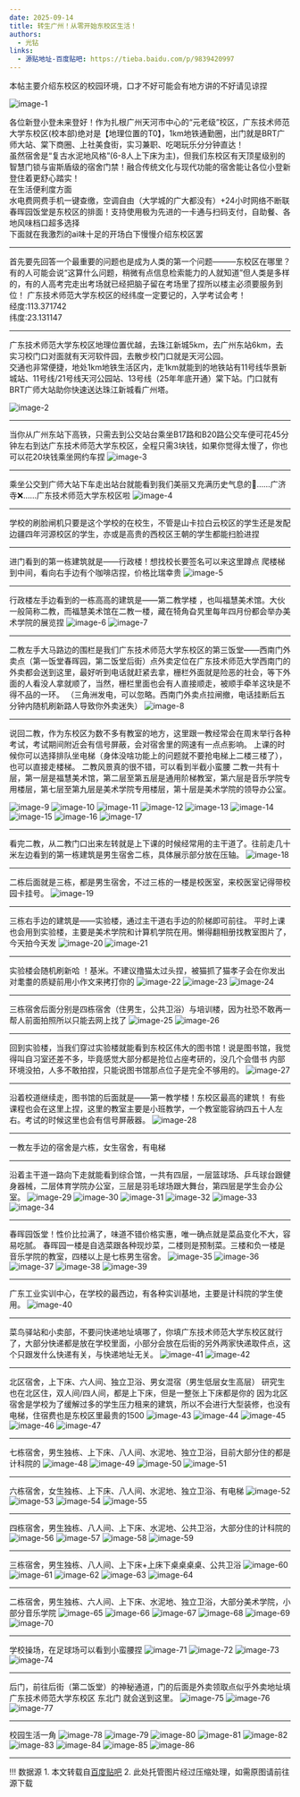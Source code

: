 ```yaml
---
date: 2025-09-14
title: 转生广州！从零开始东校区生活！
authors:
  - 光钻
links:
  - 源贴地址-百度贴吧: https://tieba.baidu.com/p/9839420997
---
```


本帖主要介绍东校区的校园环境，口才不好可能会有地方讲的不好请见谅捏

<!-- more -->

![image-1](https://media.githubusercontent.com/media/Puiching-Memory/SurviveGPNUManual/refs/heads/main/docs/blog/posts/assets/tieba-9839420997/image-1.jpg)

各位新登小登未来登好！作为扎根广州天河市中心的“元老级”校区，广东技术师范大学东校区(校本部)绝对是【地理位置的T0】，1km地铁通勤圈，出门就是BRT广师大站、棠下商圈、上社美食街，实习兼职、吃喝玩乐分分钟直达！  
虽然宿舍是“复古水泥地风格”(6-8人上下床为主)，但我们东校区有天顶星级别的智慧门锁与宙斯盾级的宿舍门禁！融合传统文化与现代功能的宿舍能让各位小登新登住着更舒心踏实！  
在生活便利度方面  
水电费网费手机一键查缴，空调自由（大学城的广大都没有）+24小时网络不断联  
春晖园饭堂是东校区的排面！支持使用极为先进的一卡通与扫码支付，自助餐、各地风味档口超多选择  
下面就在我激烈的ai味十足的开场白下慢慢介绍东校区罢  

---

首先要先回答一个最重要的问题也是成为人类的第一个问题———东校区在哪里？有的人可能会说“这算什么问题，稍微有点信息检索能力的人就知道”但人类是多样的，有的人高考完走出考场就已经把脑子留在考场里了捏所以楼主必须要服务到位！
广东技术师范大学东校区的经纬度一定要记的，入学考试会考！  
经度:113.371742  
纬度:23.131147  

---

广东技术师范大学东校区地理位置优越，去珠江新城5km，去广州东站6km，去实习校门口对面就有天河软件园，去散步校门口就是天河公园。  
交通也非常便捷，地处1km地铁生活区内，走1km就能到的地铁站有11号线华景新城站、11号线/21号线天河公园站、13号线（25年年底开通）棠下站。门口就有BRT广师大站助你快速送达珠江新城看广州塔。  

![image-2](https://media.githubusercontent.com/media/Puiching-Memory/SurviveGPNUManual/refs/heads/main/docs/blog/posts/assets/tieba-9839420997/image-2.jpg)

---

当你从广州东站下高铁，只需去到公交站台乘坐B17路和B20路公交车便可花45分钟左右到达广东技术师范大学东校区，全程只需3块钱，如果你觉得太慢了，你也可以花20块钱乘坐网约车捏
![image-3](https://media.githubusercontent.com/media/Puiching-Memory/SurviveGPNUManual/refs/heads/main/docs/blog/posts/assets/tieba-9839420997/image-3.jpg)

---

乘坐公交到广师大站下车走出站台就能看到我们美丽又充满历史气息的🐔……广济寺❌……广东技术师范大学东校区啦
![image-4](https://media.githubusercontent.com/media/Puiching-Memory/SurviveGPNUManual/refs/heads/main/docs/blog/posts/assets/tieba-9839420997/image-4.jpg)

---

学校的刷脸闸机只要是这个学校的在校生，不管是山卡拉白云校区的学生还是发配边疆四年河源校区的学生，亦或是高贵的西校区王朝的学生都能扫脸进捏

---

进门看到的第一栋建筑就是——行政楼！想找校长要签名可以来这里蹲点
爬楼梯到中间，看向右手边有个咖啡店捏，价格比瑞幸贵
![image-5](https://media.githubusercontent.com/media/Puiching-Memory/SurviveGPNUManual/refs/heads/main/docs/blog/posts/assets/tieba-9839420997/image-5.jpg)

---

行政楼左手边看到的一栋高高的建筑是——第二教学楼
，也叫福慧美术馆。大伙一般简称二教，而福慧美术馆在二教一楼，藏在犄角旮旯里每年四月份都会举办美术学院的展览捏
![image-6](https://media.githubusercontent.com/media/Puiching-Memory/SurviveGPNUManual/refs/heads/main/docs/blog/posts/assets/tieba-9839420997/image-6.jpg)
![image-7](https://media.githubusercontent.com/media/Puiching-Memory/SurviveGPNUManual/refs/heads/main/docs/blog/posts/assets/tieba-9839420997/image-7.jpg)

---
二教左手大马路边的围栏是我们广东技术师范大学东校区的第三饭堂——西南门外卖点（第一饭堂春晖园，第二饭堂后街）点外卖定位在广东技术师范大学西南门的外卖都会送到这里，最好听到电话就赶紧去拿，栅栏外面就是险恶的社会，等下外面的人看没人拿就顺了，当然，栅栏里面也会有人直接顺走，被顺手牵羊这块是不得不品的一环。
（三角洲发电，可以忽略。西南门外卖点拉闸撤，电话挂断后五分钟内随机刷新路人导致你外卖迷失）
![image-8](https://media.githubusercontent.com/media/Puiching-Memory/SurviveGPNUManual/refs/heads/main/docs/blog/posts/assets/tieba-9839420997/image-8.jpg)

---

说回二教，作为东校区为数不多有教室的地方，这里跟一教经常会在周末举行各种考试，考试期间附近会有信号屏蔽，会对宿舍里的网速有一点点影响。
上课的时候你可以选择排队坐电梯（身体没啥功能上的问题就不要抢电梯上二楼三楼了），也可以直接走楼梯。
二教风景真的很不错，可以看到半截小蛮腰
二教一共有十层，第一层是福慧美术馆，第二层至第五层是通用阶梯教室，第六层是音乐学院专用楼层，第七层至第九层是美术学院专用楼层，第十层是美术学院的领导办公室。

![image-9](https://media.githubusercontent.com/media/Puiching-Memory/SurviveGPNUManual/refs/heads/main/docs/blog/posts/assets/tieba-9839420997/image-9.jpg)
![image-10](https://media.githubusercontent.com/media/Puiching-Memory/SurviveGPNUManual/refs/heads/main/docs/blog/posts/assets/tieba-9839420997/image-10.jpg)
![image-11](https://media.githubusercontent.com/media/Puiching-Memory/SurviveGPNUManual/refs/heads/main/docs/blog/posts/assets/tieba-9839420997/image-11.jpg)
![image-12](https://media.githubusercontent.com/media/Puiching-Memory/SurviveGPNUManual/refs/heads/main/docs/blog/posts/assets/tieba-9839420997/image-12.jpg)
![image-13](https://media.githubusercontent.com/media/Puiching-Memory/SurviveGPNUManual/refs/heads/main/docs/blog/posts/assets/tieba-9839420997/image-13.jpg)
![image-14](https://media.githubusercontent.com/media/Puiching-Memory/SurviveGPNUManual/refs/heads/main/docs/blog/posts/assets/tieba-9839420997/image-14.jpg)
![image-15](https://media.githubusercontent.com/media/Puiching-Memory/SurviveGPNUManual/refs/heads/main/docs/blog/posts/assets/tieba-9839420997/image-15.jpg)
![image-16](https://media.githubusercontent.com/media/Puiching-Memory/SurviveGPNUManual/refs/heads/main/docs/blog/posts/assets/tieba-9839420997/image-16.jpg)
![image-17](https://media.githubusercontent.com/media/Puiching-Memory/SurviveGPNUManual/refs/heads/main/docs/blog/posts/assets/tieba-9839420997/image-17.jpg)

---
看完二教，从二教门口出来左转就是上下课的时候经常用的主干道了。往前走几十米左边看到的第一栋建筑是男生宿舍二栋，具体展示部分放在压轴。
![image-18](https://media.githubusercontent.com/media/Puiching-Memory/SurviveGPNUManual/refs/heads/main/docs/blog/posts/assets/tieba-9839420997/image-18.jpg)

---
二栋后面就是三栋，都是男生宿舍，不过三栋的一楼是校医室，来校医室记得带校园卡挂号。
![image-19](https://media.githubusercontent.com/media/Puiching-Memory/SurviveGPNUManual/refs/heads/main/docs/blog/posts/assets/tieba-9839420997/image-19.jpg)

---
三栋右手边的建筑是——实验楼，通过主干道右手边的阶梯即可前往。
平时上课也会用到实验楼，主要是美术学院和计算机学院在用。懒得翻相册找教室图片了，今天拍今天发
![image-20](https://media.githubusercontent.com/media/Puiching-Memory/SurviveGPNUManual/refs/heads/main/docs/blog/posts/assets/tieba-9839420997/image-20.jpg)
![image-21](https://media.githubusercontent.com/media/Puiching-Memory/SurviveGPNUManual/refs/heads/main/docs/blog/posts/assets/tieba-9839420997/image-21.jpg)

---

实验楼会随机刷新哈 ！基米。不建议撸猫太过头捏，被猫抓了猫孝子会在你发出对耄耋的质疑前用小作文来拷打你的
![image-22](https://media.githubusercontent.com/media/Puiching-Memory/SurviveGPNUManual/refs/heads/main/docs/blog/posts/assets/tieba-9839420997/image-22.jpg)
![image-23](https://media.githubusercontent.com/media/Puiching-Memory/SurviveGPNUManual/refs/heads/main/docs/blog/posts/assets/tieba-9839420997/image-23.jpg)
![image-24](https://media.githubusercontent.com/media/Puiching-Memory/SurviveGPNUManual/refs/heads/main/docs/blog/posts/assets/tieba-9839420997/image-24.jpg)

---

三栋宿舍后面分别是四栋宿舍（住男生，公共卫浴）与培训楼，因为社恐不敢再一帮人前面拍照所以只能去网上找了
![image-25](https://media.githubusercontent.com/media/Puiching-Memory/SurviveGPNUManual/refs/heads/main/docs/blog/posts/assets/tieba-9839420997/image-25.jpg)
![image-26](https://media.githubusercontent.com/media/Puiching-Memory/SurviveGPNUManual/refs/heads/main/docs/blog/posts/assets/tieba-9839420997/image-26.jpg)

---

回到实验楼，当我们穿过实验楼就能看到东校区伟大的图书馆！说是图书馆，我觉得叫自习室还差不多，毕竟感觉大部分都是抢位占座考研的，没几个会借书
内部环境没拍，人多不敢拍捏，只能说图书馆那点位子是完全不够用的。
![image-27](https://media.githubusercontent.com/media/Puiching-Memory/SurviveGPNUManual/refs/heads/main/docs/blog/posts/assets/tieba-9839420997/image-27.jpg)

---

沿着校道继续走，图书馆的后面就是——第一教学楼！东校区最高的建筑！
有些课程也会在这里上捏，这里的教室主要是小班教学，一个教室能容纳四五十人左右。考试的时候这里也会有信号屏蔽器。
![image-28](https://media.githubusercontent.com/media/Puiching-Memory/SurviveGPNUManual/refs/heads/main/docs/blog/posts/assets/tieba-9839420997/image-28.jpg)

---

一教左手边的宿舍是六栋，女生宿舍，有电梯

---
沿着主干道一路向下走就能看到综合馆，一共有四层，一层篮球场、乒乓球台跟健身器械，二层体育学院办公室，三层是羽毛球场跟大舞台，第四层是学生会办公室。
![image-29](https://media.githubusercontent.com/media/Puiching-Memory/SurviveGPNUManual/refs/heads/main/docs/blog/posts/assets/tieba-9839420997/image-29.jpg)
![image-30](https://media.githubusercontent.com/media/Puiching-Memory/SurviveGPNUManual/refs/heads/main/docs/blog/posts/assets/tieba-9839420997/image-30.jpg)
![image-31](https://media.githubusercontent.com/media/Puiching-Memory/SurviveGPNUManual/refs/heads/main/docs/blog/posts/assets/tieba-9839420997/image-31.jpg)
![image-32](https://media.githubusercontent.com/media/Puiching-Memory/SurviveGPNUManual/refs/heads/main/docs/blog/posts/assets/tieba-9839420997/image-32.jpg)
![image-33](https://media.githubusercontent.com/media/Puiching-Memory/SurviveGPNUManual/refs/heads/main/docs/blog/posts/assets/tieba-9839420997/image-33.jpg)
![image-34](https://media.githubusercontent.com/media/Puiching-Memory/SurviveGPNUManual/refs/heads/main/docs/blog/posts/assets/tieba-9839420997/image-34.jpg)

---
春晖园饭堂！性价比拉满了，味道不错价格实惠，唯一确点就是菜品变化不大，容易吃腻。
春晖园一楼是自选菜跟各种现炒菜，二楼则是预制菜。三楼和负一楼是音乐学院的教室，四楼以上是七栋男生宿舍。
![image-35](https://media.githubusercontent.com/media/Puiching-Memory/SurviveGPNUManual/refs/heads/main/docs/blog/posts/assets/tieba-9839420997/image-35.jpg)
![image-36](https://media.githubusercontent.com/media/Puiching-Memory/SurviveGPNUManual/refs/heads/main/docs/blog/posts/assets/tieba-9839420997/image-36.jpg)
![image-37](https://media.githubusercontent.com/media/Puiching-Memory/SurviveGPNUManual/refs/heads/main/docs/blog/posts/assets/tieba-9839420997/image-37.jpg)
![image-38](https://media.githubusercontent.com/media/Puiching-Memory/SurviveGPNUManual/refs/heads/main/docs/blog/posts/assets/tieba-9839420997/image-38.jpg)
![image-39](https://media.githubusercontent.com/media/Puiching-Memory/SurviveGPNUManual/refs/heads/main/docs/blog/posts/assets/tieba-9839420997/image-39.jpg)

---

广东工业实训中心，在学校的最西边，有各种实训基地，主要是计科院的学生使用。 
![image-40](https://media.githubusercontent.com/media/Puiching-Memory/SurviveGPNUManual/refs/heads/main/docs/blog/posts/assets/tieba-9839420997/image-40.jpg)

---

菜鸟驿站和小卖部，不要问快递地址填哪了，你填广东技术师范大学东校区就行了，大部分快递都是放在学校里面，小部分会放在后街的另外两家快递取件点，这个只跟发什么快递有关，与快递地址无关。
![image-41](https://media.githubusercontent.com/media/Puiching-Memory/SurviveGPNUManual/refs/heads/main/docs/blog/posts/assets/tieba-9839420997/image-41.jpg)
![image-42](https://media.githubusercontent.com/media/Puiching-Memory/SurviveGPNUManual/refs/heads/main/docs/blog/posts/assets/tieba-9839420997/image-42.jpg)

---
北区宿舍，上下床、六人间、独立卫浴、男女混宿（男生低层女生高层）
研究生也在北区住，双人间/四人间，都是上下床，但是一整张上下床都是你的
因为北区宿舍是学校为了缓解过多的学生压力租来的建筑，所以不会进行大型装修，也没有电梯，住宿费也是东校区里最贵的1500
![image-43](https://media.githubusercontent.com/media/Puiching-Memory/SurviveGPNUManual/refs/heads/main/docs/blog/posts/assets/tieba-9839420997/image-43.jpg)
![image-44](https://media.githubusercontent.com/media/Puiching-Memory/SurviveGPNUManual/refs/heads/main/docs/blog/posts/assets/tieba-9839420997/image-44.jpg)
![image-45](https://media.githubusercontent.com/media/Puiching-Memory/SurviveGPNUManual/refs/heads/main/docs/blog/posts/assets/tieba-9839420997/image-45.jpg)
![image-46](https://media.githubusercontent.com/media/Puiching-Memory/SurviveGPNUManual/refs/heads/main/docs/blog/posts/assets/tieba-9839420997/image-46.jpg)
![image-47](https://media.githubusercontent.com/media/Puiching-Memory/SurviveGPNUManual/refs/heads/main/docs/blog/posts/assets/tieba-9839420997/image-47.jpg)

---
七栋宿舍，男生独栋、上下床、八人间、水泥地、独立卫浴，目前大部分住的都是计科院的
![image-48](https://media.githubusercontent.com/media/Puiching-Memory/SurviveGPNUManual/refs/heads/main/docs/blog/posts/assets/tieba-9839420997/image-48.jpg)
![image-49](https://media.githubusercontent.com/media/Puiching-Memory/SurviveGPNUManual/refs/heads/main/docs/blog/posts/assets/tieba-9839420997/image-49.jpg)
![image-50](https://media.githubusercontent.com/media/Puiching-Memory/SurviveGPNUManual/refs/heads/main/docs/blog/posts/assets/tieba-9839420997/image-50.jpg)
![image-51](https://media.githubusercontent.com/media/Puiching-Memory/SurviveGPNUManual/refs/heads/main/docs/blog/posts/assets/tieba-9839420997/image-51.jpg)

---
六栋宿舍，女生独栋、上下床、八人间、水泥地、独立卫浴、有电梯
![image-52](https://media.githubusercontent.com/media/Puiching-Memory/SurviveGPNUManual/refs/heads/main/docs/blog/posts/assets/tieba-9839420997/image-51.jpg)
![image-53](https://media.githubusercontent.com/media/Puiching-Memory/SurviveGPNUManual/refs/heads/main/docs/blog/posts/assets/tieba-9839420997/image-53.jpg)
![image-54](https://media.githubusercontent.com/media/Puiching-Memory/SurviveGPNUManual/refs/heads/main/docs/blog/posts/assets/tieba-9839420997/image-54.jpg)
![image-55](https://media.githubusercontent.com/media/Puiching-Memory/SurviveGPNUManual/refs/heads/main/docs/blog/posts/assets/tieba-9839420997/image-55.jpg)

---
四栋宿舍，男生独栋、八人间、上下床、水泥地、公共卫浴，大部分住的计科院的
![image-56](https://media.githubusercontent.com/media/Puiching-Memory/SurviveGPNUManual/refs/heads/main/docs/blog/posts/assets/tieba-9839420997/image-56.jpg)
![image-57](https://media.githubusercontent.com/media/Puiching-Memory/SurviveGPNUManual/refs/heads/main/docs/blog/posts/assets/tieba-9839420997/image-57.jpg)
![image-58](https://media.githubusercontent.com/media/Puiching-Memory/SurviveGPNUManual/refs/heads/main/docs/blog/posts/assets/tieba-9839420997/image-58.jpg)
![image-59](https://media.githubusercontent.com/media/Puiching-Memory/SurviveGPNUManual/refs/heads/main/docs/blog/posts/assets/tieba-9839420997/image-59.jpg)

---

三栋宿舍，男生独栋、八人间、上下床+上床下桌桌桌桌、公共卫浴
![image-60](https://media.githubusercontent.com/media/Puiching-Memory/SurviveGPNUManual/refs/heads/main/docs/blog/posts/assets/tieba-9839420997/image-60.jpg)
![image-61](https://media.githubusercontent.com/media/Puiching-Memory/SurviveGPNUManual/refs/heads/main/docs/blog/posts/assets/tieba-9839420997/image-61.jpg)
![image-62](https://media.githubusercontent.com/media/Puiching-Memory/SurviveGPNUManual/refs/heads/main/docs/blog/posts/assets/tieba-9839420997/image-62.jpg)
![image-63](https://media.githubusercontent.com/media/Puiching-Memory/SurviveGPNUManual/refs/heads/main/docs/blog/posts/assets/tieba-9839420997/image-63.jpg)
![image-64](https://media.githubusercontent.com/media/Puiching-Memory/SurviveGPNUManual/refs/heads/main/docs/blog/posts/assets/tieba-9839420997/image-64.jpg)

---
二栋宿舍，男生独栋、六人间、上下床、水泥地、独立卫浴，大部分美术学院，小部分音乐学院
![image-65](https://media.githubusercontent.com/media/Puiching-Memory/SurviveGPNUManual/refs/heads/main/docs/blog/posts/assets/tieba-9839420997/image-65.jpg)
![image-66](https://media.githubusercontent.com/media/Puiching-Memory/SurviveGPNUManual/refs/heads/main/docs/blog/posts/assets/tieba-9839420997/image-66.jpg)
![image-67](https://media.githubusercontent.com/media/Puiching-Memory/SurviveGPNUManual/refs/heads/main/docs/blog/posts/assets/tieba-9839420997/image-67.jpg)
![image-68](https://media.githubusercontent.com/media/Puiching-Memory/SurviveGPNUManual/refs/heads/main/docs/blog/posts/assets/tieba-9839420997/image-68.jpg)
![image-69](https://media.githubusercontent.com/media/Puiching-Memory/SurviveGPNUManual/refs/heads/main/docs/blog/posts/assets/tieba-9839420997/image-69.jpg)
![image-70](https://media.githubusercontent.com/media/Puiching-Memory/SurviveGPNUManual/refs/heads/main/docs/blog/posts/assets/tieba-9839420997/image-70.jpg)

---
学校操场，在足球场可以看到小蛮腰捏
![image-71](https://media.githubusercontent.com/media/Puiching-Memory/SurviveGPNUManual/refs/heads/main/docs/blog/posts/assets/tieba-9839420997/image-70.jpg)
![image-72](https://media.githubusercontent.com/media/Puiching-Memory/SurviveGPNUManual/refs/heads/main/docs/blog/posts/assets/tieba-9839420997/image-72.jpg)
![image-73](https://media.githubusercontent.com/media/Puiching-Memory/SurviveGPNUManual/refs/heads/main/docs/blog/posts/assets/tieba-9839420997/image-73.jpg)
![image-74](https://media.githubusercontent.com/media/Puiching-Memory/SurviveGPNUManual/refs/heads/main/docs/blog/posts/assets/tieba-9839420997/image-74.jpg)

---
后门，前往后街（第二饭堂）的神秘通道，门的后面是外卖领取点似乎外卖地址填 广东技术师范大学东校区 东北门 就会送到这里。
![image-75](https://media.githubusercontent.com/media/Puiching-Memory/SurviveGPNUManual/refs/heads/main/docs/blog/posts/assets/tieba-9839420997/image-75.jpg)
![image-76](https://media.githubusercontent.com/media/Puiching-Memory/SurviveGPNUManual/refs/heads/main/docs/blog/posts/assets/tieba-9839420997/image-76.jpg)
![image-77](https://media.githubusercontent.com/media/Puiching-Memory/SurviveGPNUManual/refs/heads/main/docs/blog/posts/assets/tieba-9839420997/image-77.jpg)

---

校园生活一角
![image-78](https://media.githubusercontent.com/media/Puiching-Memory/SurviveGPNUManual/refs/heads/main/docs/blog/posts/assets/tieba-9839420997/image-78.jpg)
![image-79](https://media.githubusercontent.com/media/Puiching-Memory/SurviveGPNUManual/refs/heads/main/docs/blog/posts/assets/tieba-9839420997/image-79.jpg)
![image-80](https://media.githubusercontent.com/media/Puiching-Memory/SurviveGPNUManual/refs/heads/main/docs/blog/posts/assets/tieba-9839420997/image-80.jpg)
![image-81](https://media.githubusercontent.com/media/Puiching-Memory/SurviveGPNUManual/refs/heads/main/docs/blog/posts/assets/tieba-9839420997/image-81.jpg)
![image-82](https://media.githubusercontent.com/media/Puiching-Memory/SurviveGPNUManual/refs/heads/main/docs/blog/posts/assets/tieba-9839420997/image-82.jpg)
![image-83](https://media.githubusercontent.com/media/Puiching-Memory/SurviveGPNUManual/refs/heads/main/docs/blog/posts/assets/tieba-9839420997/image-83.jpg)
![image-84](https://media.githubusercontent.com/media/Puiching-Memory/SurviveGPNUManual/refs/heads/main/docs/blog/posts/assets/tieba-9839420997/image-84.jpg)
![image-85](https://media.githubusercontent.com/media/Puiching-Memory/SurviveGPNUManual/refs/heads/main/docs/blog/posts/assets/tieba-9839420997/image-85.jpg)
![image-86](https://media.githubusercontent.com/media/Puiching-Memory/SurviveGPNUManual/refs/heads/main/docs/blog/posts/assets/tieba-9839420997/image-86.jpg)

---

!!! 数据源
    1. 本文转载自[百度贴吧](https://tieba.baidu.com/p/9839420997)
    2. 此处托管图片经过压缩处理，如需原图请前往源下载
